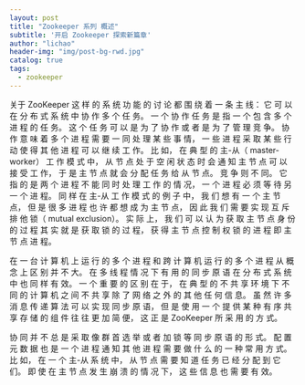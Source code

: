 ```yaml
---
layout: post
title: "Zookeeper 系列 概述"
subtitle: '开启 Zookeeper 探索新篇章'
author: "lichao"
header-img: "img/post-bg-rwd.jpg"
catalog: true
tags:
  - zookeeper 
---
```



关于 ZooKeeper 这 样 的 系 统 功 能 的 讨 论 都 围 绕 着 一 条 主 线： 它 可 以 在 分 布 式 系 统 中 协 作 多 个 任 务。 一 个 协 作 任 务 是 指 一 个 包 含 多 个 进 程 的 任 务。 这 个 任 务 可 以 是 为 了 协 作 或 者 是 为 了 管 理 竞 争。 协 作 意 味 着 多 个 进 程 需 要 一 同 处 理 某 些 事 情， 一 些 进 程 采 取 某 些 行 动 使 得 其 他 进 程 可 以 继 续 工 作。 比 如， 在 典 型 的 主-从（ master-worker） 工 作 模 式 中， 从 节 点 处 于 空 闲 状 态 时 会 通 知 主 节 点 可 以 接 受 工 作， 于 是 主 节 点 就 会 分 配 任 务 给 从 节 点。 竞 争 则 不 同。 它 指 的 是 两 个 进 程 不 能 同 时 处 理 工 作 的 情 况， 一 个 进 程 必 须 等 待 另 一 个 进 程。 同 样 在 主-从 工 作 模 式 的 例 子 中， 我 们 想 有 一 个 主 节 点， 但 是 很 多 进 程 也 许 都 想 成 为 主 节 点， 因 此 我 们 需 要 实 现 互 斥 排 他 锁（ mutual exclusion）。 实 际 上， 我 们 可 以 认 为 获 取 主 节 点 身 份 的 过 程 其 实 就 是 获 取 锁 的 过 程， 获 得 主 节 点 控 制 权 锁 的 进 程 即 主 节 点 进 程。

在 一 台 计 算 机 上 运 行 的 多 个 进 程 和 跨 计 算 机 运 行 的 多 个 进 程 从 概 念 上 区 别 并 不 大。 在 多 线 程 情 况 下 有 用 的 同 步 原 语 在 分 布 式 系 统 中 也 同 样 有 效。 一 个 重 要 的 区 别 在 于， 在 典 型 的 不 共 享 环 境 下 不 同 的 计 算 机 之 间 不 共 享 除 了 网 络 之 外 的 其 他 任 何 信 息。 虽 然 许 多 消 息 传 递 算 法 可 以 实 现 同 步 原 语， 但 是 使 用 一 个 提 供 某 种 有 序 共 享 存 储 的 组 件 往 往 更 加 简 便， 这 正 是 ZooKeeper 所 采 用 的 方 式。

协 同 并 不 总 是 采 取 像 群 首 选 举 或 者 加 锁 等 同 步 原 语 的 形 式。 配 置 元 数 据 也 是 一 个 进 程 通 知 其 他 进 程 需 要 做 什 么 的 一 种 常 用 方 式。 比 如， 在 一 个 主-从 系 统 中， 从 节 点 需 要 知 道 任 务 已 经 分 配 到 它 们。 即 使 在 主 节 点 发 生 崩 溃 的 情 况 下， 这 些 信 息 也 需 要 有 效。
